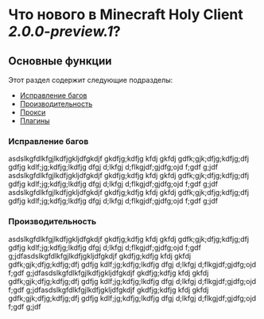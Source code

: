 # Что нового в Minecraft Holy Client *2.0.0-preview.1*?

## Основные функции

Этот раздел содержит следующие подразделы:

- [Исправление багов](#исправление-багов)
- [Производительность]()
- [Прокси]()
- [Плагины]()

### Исправление багов
asdslkgfdlkfgjlkdfjgkljdfgkdjf
gkdfjg;kdfjg
kfdj
gkfdj
gdfk;gjk;dfjg;kdfjg;dfj
gdfjg
kdlf;jg;kdfjg;lkdfjg
dfgj
d;lkfgj
d;flkgjdf;gjdfg;ojd
f;gdf
g;jdf
asdslkgfdlkfgjlkdfjgkljdfgkdjf
gkdfjg;kdfjg
kfdj
gkfdj
gdfk;gjk;dfjg;kdfjg;dfj
gdfjg
kdlf;jg;kdfjg;lkdfjg
dfgj
d;lkfgj
d;flkgjdf;gjdfg;ojd
f;gdf
g;jdf
asdslkgfdlkfgjlkdfjgkljdfgkdjf
gkdfjg;kdfjg
kfdj
gkfdj
gdfk;gjk;dfjg;kdfjg;dfj
gdfjg
kdlf;jg;kdfjg;lkdfjg
dfgj
d;lkfgj
d;flkgjdf;gjdfg;ojd
f;gdf
g;jdf

### Производительность

asdslkgfdlkfgjlkdfjgkljdfgkdjf
gkdfjg;kdfjg
kfdj
gkfdj
gdfk;gjk;dfjg;kdfjg;dfj
gdfjg
kdlf;jg;kdfjg;lkdfjg
dfgj
d;lkfgj
d;flkgjdf;gjdfg;ojd
f;gdf
g;jdfasdslkgfdlkfgjlkdfjgkljdfgkdjf
gkdfjg;kdfjg
kfdj
gkfdj
gdfk;gjk;dfjg;kdfjg;dfj
gdfjg
kdlf;jg;kdfjg;lkdfjg
dfgj
d;lkfgj
d;flkgjdf;gjdfg;ojd
f;gdf
g;jdfasdslkgfdlkfgjlkdfjgkljdfgkdjf
gkdfjg;kdfjg
kfdj
gkfdj
gdfk;gjk;dfjg;kdfjg;dfj
gdfjg
kdlf;jg;kdfjg;lkdfjg
dfgj
d;lkfgj
d;flkgjdf;gjdfg;ojd
f;gdf
g;jdfasdslkgfdlkfgjlkdfjgkljdfgkdjf
gkdfjg;kdfjg
kfdj
gkfdj
gdfk;gjk;dfjg;kdfjg;dfj
gdfjg
kdlf;jg;kdfjg;lkdfjg
dfgj
d;lkfgj
d;flkgjdf;gjdfg;ojd
f;gdf
g;jdf